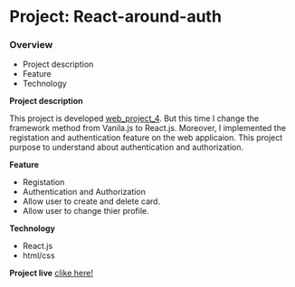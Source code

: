 # Project: React-around-auth

### Overview

* Project description
* Feature
* Technology

**Project description**

This project is developed [web_project_4](https://github.com/four88/web_project_4). But this time I change the framework method from Vanila.js to React.js.
Moreover, I implemented the registation and authentication feature on the web applicaion. This project purpose to understand about authentication and authorization.

**Feature**
* Registation
* Authentication and Authorization
* Allow user to create and delete card.
* Allow user to change thier profile.


**Technology**
* React.js
* html/css

**Project live**
[clike here!](https://four88.github.io/react-around-auth)
